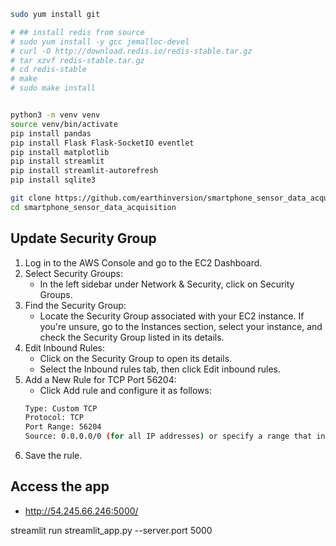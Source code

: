 ```bash
sudo yum install git

# ## install redis from source
# sudo yum install -y gcc jemalloc-devel
# curl -O http://download.redis.io/redis-stable.tar.gz
# tar xzvf redis-stable.tar.gz
# cd redis-stable
# make
# sudo make install


python3 -m venv venv
source venv/bin/activate
pip install pandas
pip install Flask Flask-SocketIO eventlet
pip install matplotlib
pip install streamlit
pip install streamlit-autorefresh
pip install sqlite3

git clone https://github.com/earthinversion/smartphone_sensor_data_acquisition.git
cd smartphone_sensor_data_acquisition

```


## Update Security Group
1. Log in to the AWS Console and go to the EC2 Dashboard.
1. Select Security Groups:
    - In the left sidebar under Network & Security, click on Security Groups.
1. Find the Security Group:
    - Locate the Security Group associated with your EC2 instance. If you're unsure, go to the Instances section, select your instance, and check the Security Group listed in its details.
1. Edit Inbound Rules:
    - Click on the Security Group to open its details.
    - Select the Inbound rules tab, then click Edit inbound rules.
1. Add a New Rule for TCP Port 56204:
    - Click Add rule and configure it as follows:
    ```bash
    Type: Custom TCP
    Protocol: TCP
    Port Range: 56204
    Source: 0.0.0.0/0 (for all IP addresses) or specify a range that includes your phone’s IP address if you want to restrict access.
    ```
1. Save the rule.


## Access the app
- http://54.245.66.246:5000/


streamlit run streamlit_app.py --server.port 5000
